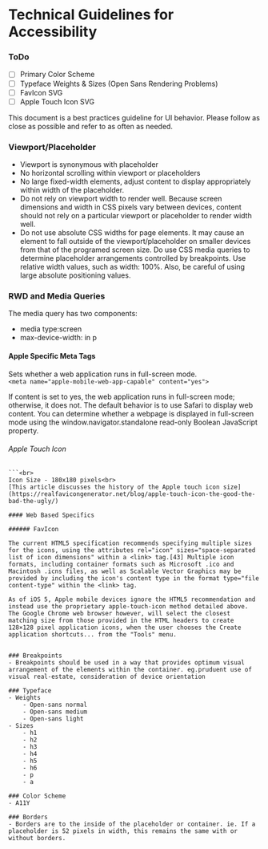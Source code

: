 # Technical Guidelines for Accessibility
### ToDo
- [ ] Primary Color Scheme
- [ ] Typeface Weights & Sizes (Open Sans Rendering Problems)
- [ ] FavIcon SVG
- [ ] Apple Touch Icon SVG

This document is a best practices guideline for UI behavior. Please follow as close as possible and refer to as often as needed.

### Viewport/Placeholder
- Viewport is synonymous with placeholder
- No horizontal scrolling within viewport or placeholders
- No large fixed-width elements, adjust content to display appropriately within width of the placeholder.
- Do not rely on viewport width to render well. Because screen dimensions and width in CSS pixels vary between devices, content should not rely on a particular viewport or placeholder to render width well.
- Do not use absolute CSS widths for page elements. It may cause an element to fall outside of the viewport/placeholder on smaller devices from that of the programed screen size. Do use CSS media queries to determine placeholder arrangements controlled by breakpoints. Use relative width values, such as width: 100%. Also, be careful of using large absolute positioning values.

### RWD and Media Queries

The media query has two components:
- media type:screen
- max-device-width: in p


#### Apple Specific Meta Tags

Sets whether a web application runs in full-screen mode.<br>```<meta name="apple-mobile-web-app-capable" content="yes">```

If content is set to yes, the web application runs in full-screen mode; otherwise, it does not. The default behavior is to use Safari to display web content.
You can determine whether a webpage is displayed in full-screen mode using the window.navigator.standalone read-only Boolean JavaScript property.

###### Apple Touch Icon
```<link rel="apple-touch-icon" href="apple-touch-icon.png">
```<br>
Icon Size - 180x180 pixels<br>
[This article discusses the history of the Apple touch icon size](https://realfavicongenerator.net/blog/apple-touch-icon-the-good-the-bad-the-ugly/)

#### Web Based Specifics

###### FavIcon

The current HTML5 specification recommends specifying multiple sizes for the icons, using the attributes rel="icon" sizes="space-separated list of icon dimensions" within a <link> tag.[43] Multiple icon formats, including container formats such as Microsoft .ico and Macintosh .icns files, as well as Scalable Vector Graphics may be provided by including the icon's content type in the format type="file content-type" within the <link> tag.

As of iOS 5, Apple mobile devices ignore the HTML5 recommendation and instead use the proprietary apple-touch-icon method detailed above. The Google Chrome web browser however, will select the closest matching size from those provided in the HTML headers to create 128×128 pixel application icons, when the user chooses the Create application shortcuts... from the "Tools" menu.


### Breakpoints
- Breakpoints should be used in a way that provides optimum visual arrangement of the elements within the container. eg.pruduent use of visual real-estate, consideration of device orientation

### Typeface
- Weights
    - Open-sans normal
    - Open-sans medium
    - Open-sans light
- Sizes
    - h1
    - h2
    - h3
    - h4
    - h5
    - h6
    - p
    - a

### Color Scheme
- A11Y

### Borders
- Borders are to the inside of the placeholder or container. ie. If a placeholder is 52 pixels in width, this remains the same with or without borders.
